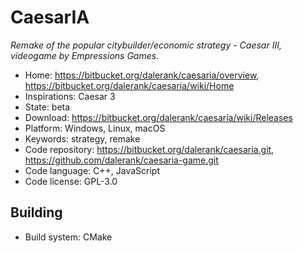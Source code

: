 # CaesarIA

_Remake of the popular citybuilder/economic strategy - Caesar III, videogame by Empressions Games._

- Home: https://bitbucket.org/dalerank/caesaria/overview, https://bitbucket.org/dalerank/caesaria/wiki/Home
- Inspirations: Caesar 3
- State: beta
- Download: https://bitbucket.org/dalerank/caesaria/wiki/Releases
- Platform: Windows, Linux, macOS
- Keywords: strategy, remake
- Code repository: https://bitbucket.org/dalerank/caesaria.git, https://github.com/dalerank/caesaria-game.git
- Code language: C++, JavaScript
- Code license: GPL-3.0

## Building

- Build system: CMake
